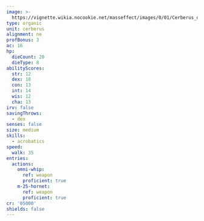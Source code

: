 ```yaml
---
image: >-
  https://vignette.wikia.nocookie.net/masseffect/images/0/01/Cerberus_dragoon_smash.png/revision/latest?cb=20121013090412
type: organic
unit: cerberus
alignment: ne
profBonus: 3
ac: 16
hp:
  dieCount: 20
  dieType: 8
abilityScores:
  str: 12
  dex: 18
  con: 13
  int: 14
  wis: 12
  cha: 13
irv: false
savingThrows:
  - dex
senses: false
size: medium
skills:
  - acrobatics
speed:
  walk: 35
entries:
  actions:
    omni-whip:
      ref: weapon
      proficient: true
    m-25-hornet:
      ref: weapon
      proficient: true
cr: '05000'
shields: false
---
```


